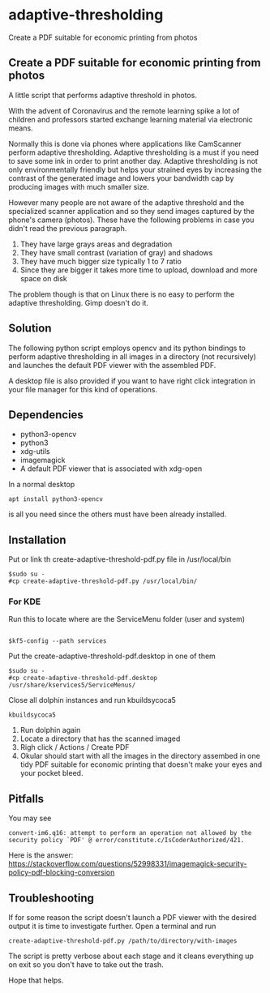 # adaptive-thresholding
Create a PDF suitable for economic printing from photos

## Create a PDF suitable for economic printing from photos

A little script that performs adaptive threshold in photos.

With the advent of Coronavirus and the remote learning spike a lot of
children and professors started exchange learning material via electronic
means.

Normally this is done via phones where applications like CamScanner perform
adaptive thresholding.  Adaptive thresholding is a must if you need to save
some ink in order to print another day.  Adaptive thresholding is not only
environmentally friendly but helps your strained eyes by increasing the
contrast of the generated image and lowers your bandwidth cap by producing
images with much smaller size.

However many people are not aware of the adaptive threshold and the
specialized scanner application and so they send images captured by
the phone's camera (photos). These have the following problems in
case you didn't read the previous paragraph.

1. They have large grays areas and degradation
2. They have small contrast (variation of gray) and shadows
3. They have much bigger size typically 1 to 7 ratio
4. Since they are bigger it takes more time to upload, download and more
space on disk

The problem though is that on Linux there is no easy to perform the
adaptive thresholding. Gimp doesn't do it.

## Solution

The following python script employs opencv and its python bindings
to perform adaptive thresholding in all images in a directory
(not recursively) and launches the default PDF viewer with the
assembled PDF.

A desktop file is also provided if you want to have right click integration
in your file manager for this kind of operations.

## Dependencies

* python3-opencv
* python3
* xdg-utils
* imagemagick
* A default PDF viewer that is associated with xdg-open

In a normal desktop

```
apt install python3-opencv
```

is all you need since the others must have been already installed.

## Installation

Put or link th create-adaptive-threshold-pdf.py file in /usr/local/bin

```
$sudo su -
#cp create-adaptive-threshold-pdf.py /usr/local/bin/
```

### For KDE

Run this to locate where are the ServiceMenu folder (user and system)

```

$kf5-config --path services
```

Put the create-adaptive-threshold-pdf.desktop in one of them

```
$sudo su -
#cp create-adaptive-threshold-pdf.desktop /usr/share/kservices5/ServiceMenus/
```

Close all dolphin instances and run kbuildsycoca5

```
kbuildsycoca5
```

1. Run dolphin again
1. Locate a directory that has the scanned imaged
1. Righ click / Actions / Create PDF
1. Okular should start with all the images in the directory assembed in one tidy PDF
suitable for economic printing that doesn't make your eyes and your pocket
bleed.


## Pitfalls

You may see

```
convert-im6.q16: attempt to perform an operation not allowed by the security policy `PDF' @ error/constitute.c/IsCoderAuthorized/421.
```

Here is the answer: https://stackoverflow.com/questions/52998331/imagemagick-security-policy-pdf-blocking-conversion

## Troubleshooting

If for some reason the script doesn't launch a PDF viewer with the desired output it is time to investigate further. Open a terminal and run

```
create-adaptive-threshold-pdf.py /path/to/directory/with-images
```

The script is pretty verbose about each stage and it cleans everything up on exit so you don't have to take out the trash.

Hope that helps.
